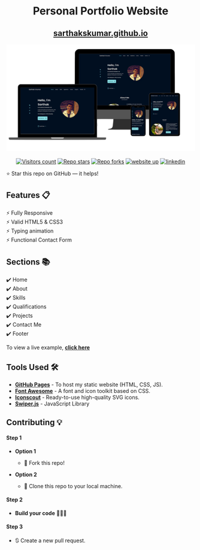 <div align="center">

<h1>Personal Portfolio Website</h1>

<h2>
  <a href="https://sarthakskumar.github.io/">sarthakskumar.github.io</a>
</h2>

<div align="center">
  <img alt="Mockup" src="assets\img\Readme-Image.webp" />
</div>

<br>
<a href="https://github.com/SarthakSKumar/sarthakskumar.github.io"><img src="https://visitor-badge.laobi.icu/badge?page_id=SarthakSKumar/sarthakskumar.github.io" alt="Visitors count"></a>
<a href="https://github.com/SarthakSKumar/sarthakskumar.github.io/stargazers"><img src="https://img.shields.io/github/stars/SarthakSKumar/sarthakskumar.github.io" alt="Repo stars"></a>
<a href="https://github.com/SarthakSKumar/sarthakskumar.github.io/network/members"><img src="https://img.shields.io/github/forks/sarthakskumar/sarthakskumar.github.io" alt="Repo forks"></a>
<a href="https:/sarthakskumar.github.io/"><img src="https://img.shields.io/badge/website-up-yellow" alt="website up"></a>
<a href="https://www.linkedin.com/in/sarthakskumar/"><img src="https://img.shields.io/badge/ask%20me-linkedin-1abc9c.svg" alt="linkedin"></a>

</div>

⭐ Star this repo on GitHub — it helps!

## Features 📋

⚡️ Fully Responsive\
⚡️ Valid HTML5 & CSS3\
⚡️ Typing animation\
⚡️ Functional Contact Form

## Sections 📚

✔️ Home\
✔️ About\
✔️ Skills \
✔️ Qualifications \
✔️ Projects\
✔️ Contact Me\
✔️ Footer

To view a live example, **[click here](https://sarthakskumar.github.io/)**

## Tools Used 🛠️

- [**GitHub Pages**](https://docs.github.com/en/pages) - To host my static website (HTML, CSS, JS).
- [**Font Awesome**](https://fontawesome.com/) - A font and icon toolkit based on CSS.
- [**Iconscout**](https://iconscout.com/unicons) - Ready-to-use high-quality SVG icons.
- [**Swiper.js**](https://swiperjs.com/) - JavaScript Library

## Contributing 💡

#### Step 1

- **Option 1**

  - 🍴 Fork this repo!

- **Option 2**
  - 👯 Clone this repo to your local machine.

#### Step 2

- **Build your code** 🔨🔨🔨

#### Step 3

- 🔃 Create a new pull request.
